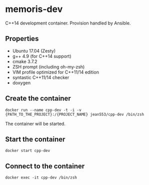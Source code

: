 # memoris-dev

C++14 development container. Provision handled by Ansible.

## Properties

* Ubuntu 17.04 (Zesty)
* g++ 4.9 (for C++14 support)
* cmake 3.7.2
* ZSH prompt (including oh-my-zsh)
* VIM profile optimized for C++11/14 edition
* syntastic C++11/14 checker
* doxygen

## Create the container

```
docker run --name cpp-dev -t -i -v {PATH_TO_THE_PROJECT}:/{PROJECT_NAME} jean553/cpp-dev /bin/zsh
```

The container will be started.

## Start the container

```
docker start cpp-dev
```

## Connect to the container

```
docker exec -it cpp-dev /bin/zsh
```
